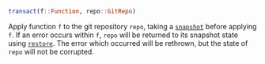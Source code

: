 ```julia
transact(f::Function, repo::GitRepo)
```

Apply function `f` to the git repository `repo`, taking a [`snapshot`](@ref) before applying `f`. If an error occurs within `f`, `repo` will be returned to its snapshot state using [`restore`](@ref). The error which occurred will be rethrown, but the state of `repo` will not be corrupted.
